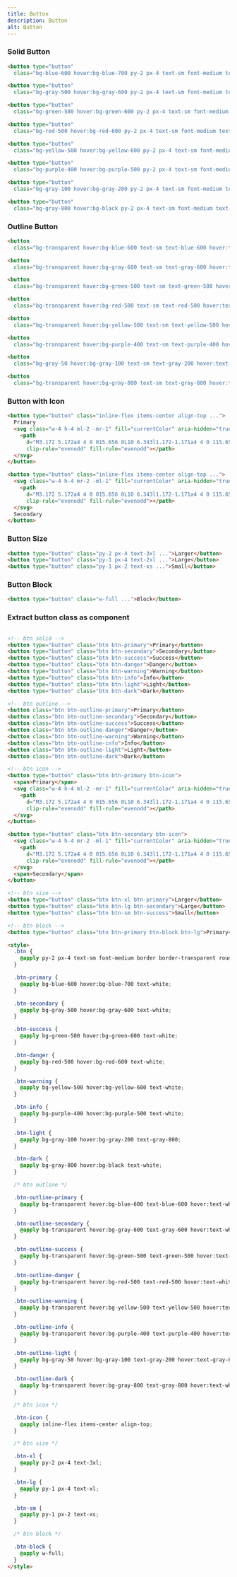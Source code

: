 ```yaml
---
title: Button
description: Button
alt: Button
---
```


<h3 class="page-desc">Solid Button</h3>

<base-snippet>

  <template v-slot:preview>
    <div class="p-2 space-y-2">
      <button type="button"
        class="bg-blue-600 hover:bg-blue-700 py-2 px-4 text-sm font-medium text-white border border-transparent rounded-lg focus:outline-none">Primary</button>
      <button type="button"
        class="bg-gray-500 hover:bg-gray-600 py-2 px-4 text-sm font-medium text-white border border-transparent rounded-lg focus:outline-none">Secondary</button>
      <button type="button"
        class="bg-green-500 hover:bg-green-600 py-2 px-4 text-sm font-medium text-white border border-transparent rounded-lg focus:outline-none">Success</button>
      <button type="button"
        class="bg-red-500 hover:bg-red-600 py-2 px-4 text-sm font-medium text-white border border-transparent rounded-lg focus:outline-none">Danger</button>
      <button type="button"
        class="bg-yellow-500 hover:bg-yellow-600 py-2 px-4 text-sm font-medium text-white border border-transparent rounded-lg focus:outline-none">Warning</button>
      <button type="button"
        class="bg-purple-400 hover:bg-purple-500 py-2 px-4 text-sm font-medium text-white border border-transparent rounded-lg focus:outline-none">Info</button>
      <button type="button"
        class="bg-gray-100 hover:bg-gray-200 py-2 px-4 text-sm font-medium text-gray-800 border border-transparent rounded-lg focus:outline-none">Light</button>
      <button type="button"
        class="bg-gray-800 hover:bg-black py-2 px-4 text-sm font-medium text-white border border-transparent rounded-lg focus:outline-none">Dark</button>
    </div>
  </template>

  <!-- snippet -->

  ```html
  <button type="button"
    class="bg-blue-600 hover:bg-blue-700 py-2 px-4 text-sm font-medium text-white border border-transparent rounded-lg focus:outline-none">Primary</button>

  <button type="button"
    class="bg-gray-500 hover:bg-gray-600 py-2 px-4 text-sm font-medium text-white border border-transparent rounded-lg focus:outline-none">Secondary</button>

  <button type="button"
    class="bg-green-500 hover:bg-green-600 py-2 px-4 text-sm font-medium text-white border border-transparent rounded-lg focus:outline-none">Success</button>

  <button type="button"
    class="bg-red-500 hover:bg-red-600 py-2 px-4 text-sm font-medium text-white border border-transparent rounded-lg focus:outline-none">Danger</button>

  <button type="button"
    class="bg-yellow-500 hover:bg-yellow-600 py-2 px-4 text-sm font-medium text-white border border-transparent rounded-lg focus:outline-none">Warning</button>

  <button type="button"
    class="bg-purple-400 hover:bg-purple-500 py-2 px-4 text-sm font-medium text-white border border-transparent rounded-lg focus:outline-none">Info</button>

  <button type="button"
    class="bg-gray-100 hover:bg-gray-200 py-2 px-4 text-sm font-medium text-gray-800 border border-transparent rounded-lg focus:outline-none">Light</button>

  <button type="button"
    class="bg-gray-800 hover:bg-black py-2 px-4 text-sm font-medium text-white border border-transparent rounded-lg focus:outline-none">Dark</button>
  ```

  <!-- end snippet -->

  <template v-slot:source>
    <a class="btn btn-primary btn-lg" href="https://play.tailwindcss.com/yBUgkPCRrI">Live Edit</a>
  </template>

</base-snippet>

<h3 class="section-desc">Outline Button</h3>

<base-snippet>

  <template v-slot:preview>
    <div class="p-2 space-y-2">
      <button
        class="bg-transparent hover:bg-blue-600 text-sm text-blue-600 hover:text-white font-semibold py-2 px-4 border border-blue-500 hover:border-transparent rounded-lg">Primary</button>
      <button
        class="bg-transparent hover:bg-gray-600 text-sm text-gray-600 hover:text-white font-semibold py-2 px-4 border border-gray-500 hover:border-transparent rounded-lg">Secondary</button>
      <button
        class="bg-transparent hover:bg-green-500 text-sm text-green-500 hover:text-white font-semibold py-2 px-4 border border-green-400 hover:border-transparent rounded-lg">Success</button>
      <button
        class="bg-transparent hover:bg-red-500 text-sm text-red-500 hover:text-white font-semibold py-2 px-4 border border-red-400 hover:border-transparent rounded-lg">Danger</button>
      <button
        class="bg-transparent hover:bg-yellow-500 text-sm text-yellow-500 hover:text-white font-semibold py-2 px-4 border border-yellow-400 hover:border-transparent rounded-lg">Warning</button>
      <button
        class="bg-transparent hover:bg-purple-400 text-sm text-purple-400 hover:text-white font-semibold py-2 px-4 border border-purple-400 hover:border-transparent rounded-lg">Info</button>
      <button
        class="bg-gray-50 hover:bg-gray-100 text-sm text-gray-200 hover:text-gray-800 font-semibold py-2 px-4 border border-gray-100 hover:border-transparent rounded-lg">Light</button>
      <button
        class="bg-transparent hover:bg-gray-800 text-sm text-gray-800 hover:text-white font-semibold py-2 px-4 border border-gray-800 hover:border-transparent rounded-lg">Dark</button>
    </div>
  </template>

  <!-- snippet -->

  ```html
  <button
    class="bg-transparent hover:bg-blue-600 text-sm text-blue-600 hover:text-white font-semibold py-2 px-4 border border-blue-500 hover:border-transparent rounded-lg">Primary</button>

  <button
    class="bg-transparent hover:bg-gray-600 text-sm text-gray-600 hover:text-white font-semibold py-2 px-4 border border-gray-500 hover:border-transparent rounded-lg">Secondary</button>

  <button
    class="bg-transparent hover:bg-green-500 text-sm text-green-500 hover:text-white font-semibold py-2 px-4 border border-green-400 hover:border-transparent rounded-lg">Success</button>

  <button
    class="bg-transparent hover:bg-red-500 text-sm text-red-500 hover:text-white font-semibold py-2 px-4 border border-red-400 hover:border-transparent rounded-lg">Danger</button>

  <button
    class="bg-transparent hover:bg-yellow-500 text-sm text-yellow-500 hover:text-white font-semibold py-2 px-4 border border-yellow-400 hover:border-transparent rounded-lg">Warning</button>

  <button
    class="bg-transparent hover:bg-purple-400 text-sm text-purple-400 hover:text-white font-semibold py-2 px-4 border border-purple-400 hover:border-transparent rounded-lg">Info</button>

  <button
    class="bg-gray-50 hover:bg-gray-100 text-sm text-gray-200 hover:text-gray-800 font-semibold py-2 px-4 border border-gray-100 hover:border-transparent rounded-lg">Light</button>

  <button
    class="bg-transparent hover:bg-gray-800 text-sm text-gray-800 hover:text-white font-semibold py-2 px-4 border border-gray-800 hover:border-transparent rounded-lg">Dark</button>
  ```

  <!-- end snippet -->

  <template v-slot:source>
    <a class="btn btn-primary btn-lg" href="https://play.tailwindcss.com/yBUgkPCRrI">Live Edit</a>
  </template>

</base-snippet>

<h3 class="section-desc">Button with Icon</h3>

<base-snippet :centered_preview="false">

  <template v-slot:preview>
    <div class="p-10">
      <div class="w-72 mx-auto text-center">
        <button type="button"
          class="inline-flex items-center align-top bg-blue-600 hover:bg-blue-700 py-2 px-4 text-sm font-medium text-white border border-transparent rounded-lg focus:outline-none">
          <span>Primary</span>
          <svg class="w-4 h-4 ml-2 -mr-1" fill="currentColor" aria-hidden="true" viewBox="0 0 20 20">
            <path
              d="M3.172 5.172a4 4 0 015.656 0L10 6.343l1.172-1.171a4 4 0 115.656 5.656L10 17.657l-6.828-6.829a4 4 0 010-5.656z"
              clip-rule="evenodd" fill-rule="evenodd"></path>
          </svg>
        </button>
        <button type="button"
          class="inline-flex items-center align-top bg-gray-500 hover:bg-gray-600 py-2 px-4 text-sm font-medium text-white border border-transparent rounded-lg focus:outline-none">
          <svg class="w-4 h-4 mr-2 -ml-1" fill="currentColor" aria-hidden="true" viewBox="0 0 20 20">
            <path
              d="M3.172 5.172a4 4 0 015.656 0L10 6.343l1.172-1.171a4 4 0 115.656 5.656L10 17.657l-6.828-6.829a4 4 0 010-5.656z"
              clip-rule="evenodd" fill-rule="evenodd"></path>
          </svg>
          <span>Secondary</span>
        </button>
      </div>
    </div>

  </template>

  <!-- snippet -->

  ```html
  <button type="button" class="inline-flex items-center align-top ...">
    Primary
    <svg class="w-4 h-4 ml-2 -mr-1" fill="currentColor" aria-hidden="true" viewBox="0 0 20 20">
      <path
        d="M3.172 5.172a4 4 0 015.656 0L10 6.343l1.172-1.171a4 4 0 115.656 5.656L10 17.657l-6.828-6.829a4 4 0 010-5.656z"
        clip-rule="evenodd" fill-rule="evenodd"></path>
    </svg>
  </button>

  <button type="button" class="inline-flex items-center align-top ...">
    <svg class="w-4 h-4 mr-2 -ml-1" fill="currentColor" aria-hidden="true" viewBox="0 0 20 20">
      <path
        d="M3.172 5.172a4 4 0 015.656 0L10 6.343l1.172-1.171a4 4 0 115.656 5.656L10 17.657l-6.828-6.829a4 4 0 010-5.656z"
        clip-rule="evenodd" fill-rule="evenodd"></path>
    </svg>
    Secondary
  </button>
  ```

  <!-- end snippet -->

  <template v-slot:source>
    <a class="btn btn-primary btn-lg" href="https://play.tailwindcss.com/yBUgkPCRrI">Live Edit</a>
  </template>

</base-snippet>

<h3 class="section-desc">Button Size</h3>

<base-snippet>

  <template v-slot:preview>
    <div class="p-2 space-y-2">
      <button type="button"
        class="bg-blue-600 hover:bg-blue-700 py-2 px-4 text-3xl font-medium text-white border border-transparent rounded-lg focus:outline-none">Larger</button>
      <button type="button"
        class="bg-blue-600 hover:bg-blue-700 py-1 px-4 text-2xl font-bold font-medium text-white border border-transparent rounded-lg focus:outline-none">Large</button>
      <button type="button"
        class="bg-blue-600 hover:bg-blue-700 py-1 px-2 text-xs font-medium text-white border border-transparent rounded-lg focus:outline-none">Small</button>
    </div>
  </template>

  <!-- snippet -->

  ```html
  <button type="button" class="py-2 px-4 text-3xl ...">Larger</button>
  <button type="button" class="py-1 px-4 text-2xl ...">Large</button>
  <button type="button" class="py-1 px-2 text-xs ...">Small</button>
  ```

  <!-- end snippet -->

  <template v-slot:source>
    <a class="btn btn-primary btn-lg" href="https://play.tailwindcss.com/yBUgkPCRrI">Live Edit</a>
  </template>

</base-snippet>

<h3 class="section-desc">Button Block</h3>

<base-snippet>

  <template v-slot:preview>
    <div class="w-full p-2 space-y-2">
      <button type="button"
        class="bg-blue-600 hover:bg-blue-700 py-2 px-4 font-medium text-white border border-transparent rounded-lg focus:outline-none w-full">Block</button>
    </div>
  </template>

  <!-- snippet -->

  ```html
  <button type="button" class="w-full ...">Block</button>
  ```

  <!-- end snippet -->

  <template v-slot:source>
    <a class="btn btn-primary btn-lg" href="https://play.tailwindcss.com/yBUgkPCRrI">Live Edit</a>
  </template>

</base-snippet>

<h3 class="section-desc">Extract button class as component</h3>

<base-snippet :disable_preview="true">

  <template v-slot:preview>
  </template>

  <!-- snippet -->

  ```html

  <!-- btn solid -->
  <button type="button" class="btn btn-primary">Primary</button>
  <button type="button" class="btn btn-secondary">Secondary</button>
  <button type="button" class="btn btn-success">Success</button>
  <button type="button" class="btn btn-danger">Danger</button>
  <button type="button" class="btn btn-warning">Warning</button>
  <button type="button" class="btn btn-info">Info</button>
  <button type="button" class="btn btn-light">Light</button>
  <button type="button" class="btn btn-dark">Dark</button>

  <!-- btn outline -->
  <button class="btn btn-outline-primary">Primary</button>
  <button class="btn btn-outline-secondary">Secondary</button>
  <button class="btn btn-outline-success">Success</button>
  <button class="btn btn-outline-danger">Danger</button>
  <button class="btn btn-outline-warning">Warning</button>
  <button class="btn btn-outline-info">Info</button>
  <button class="btn btn-outline-light">Light</button>
  <button class="btn btn-outline-dark">Dark</button>

  <!-- btn icon -->
  <button type="button" class="btn btn-primary btn-icon">
    <span>Primary</span>
    <svg class="w-4 h-4 ml-2 -mr-1" fill="currentColor" aria-hidden="true" viewBox="0 0 20 20">
      <path
        d="M3.172 5.172a4 4 0 015.656 0L10 6.343l1.172-1.171a4 4 0 115.656 5.656L10 17.657l-6.828-6.829a4 4 0 010-5.656z"
        clip-rule="evenodd" fill-rule="evenodd"></path>
    </svg>
  </button>

  <button type="button" class="btn btn-secondary btn-icon">
    <svg class="w-4 h-4 mr-2 -ml-1" fill="currentColor" aria-hidden="true" viewBox="0 0 20 20">
      <path
        d="M3.172 5.172a4 4 0 015.656 0L10 6.343l1.172-1.171a4 4 0 115.656 5.656L10 17.657l-6.828-6.829a4 4 0 010-5.656z"
        clip-rule="evenodd" fill-rule="evenodd"></path>
    </svg>
    <span>Secondary</span>
  </button>

  <!-- btn size -->
  <button type="button" class="btn btn-xl btn-primary">Larger</button>
  <button type="button" class="btn btn-lg btn-secondary">Large</button>
  <button type="button" class="btn btn-sm btn-success">Small</button>

  <!-- btn block -->
  <button type="button" class="btn btn-primary btn-block btn-lg">Primary</button>

  <style>
    .btn {
      @apply py-2 px-4 text-sm font-medium border border-transparent rounded-lg focus: outline-none;
    }

    .btn-primary {
      @apply bg-blue-600 hover:bg-blue-700 text-white;
    }

    .btn-secondary {
      @apply bg-gray-500 hover:bg-gray-600 text-white;
    }

    .btn-success {
      @apply bg-green-500 hover:bg-green-600 text-white;
    }

    .btn-danger {
      @apply bg-red-500 hover:bg-red-600 text-white;
    }

    .btn-warning {
      @apply bg-yellow-500 hover:bg-yellow-600 text-white;
    }

    .btn-info {
      @apply bg-purple-400 hover:bg-purple-500 text-white;
    }

    .btn-light {
      @apply bg-gray-100 hover:bg-gray-200 text-gray-800;
    }

    .btn-dark {
      @apply bg-gray-800 hover:bg-black text-white;
    }

    /* btn outline */

    .btn-outline-primary {
      @apply bg-transparent hover:bg-blue-600 text-blue-600 hover:text-white border-blue-500 hover:border-transparent;
    }

    .btn-outline-secondary {
      @apply bg-transparent hover:bg-gray-600 text-gray-600 hover:text-white border-gray-500 hover:border-transparent;
    }

    .btn-outline-success {
      @apply bg-transparent hover:bg-green-500 text-green-500 hover:text-white border-green-400 hover:border-transparent;
    }

    .btn-outline-danger {
      @apply bg-transparent hover:bg-red-500 text-red-500 hover:text-white border-red-400 hover:border-transparent;
    }

    .btn-outline-warning {
      @apply bg-transparent hover:bg-yellow-500 text-yellow-500 hover:text-white border-yellow-400 hover:border-transparent;
    }

    .btn-outline-info {
      @apply bg-transparent hover:bg-purple-400 text-purple-400 hover:text-white border-purple-400 hover:border-transparent;
    }

    .btn-outline-light {
      @apply bg-gray-50 hover:bg-gray-100 text-gray-200 hover:text-gray-800 border-gray-100 hover:border-transparent;
    }

    .btn-outline-dark {
      @apply bg-transparent hover:bg-gray-800 text-gray-800 hover:text-white border-gray-800 hover:border-transparent;
    }

    /* btn icon */

    .btn-icon {
      @apply inline-flex items-center align-top;
    }

    /* btn size */

    .btn-xl {
      @apply py-2 px-4 text-3xl;
    }

    .btn-lg {
      @apply py-1 px-4 text-xl;
    }

    .btn-sm {
      @apply py-1 px-2 text-xs;
    }

    /* btn block */

    .btn-block {
      @apply w-full;
    }
  </style>
  ```
  <!-- end snippet -->

  <template v-slot:source>
    <a class="btn btn-primary btn-lg" href="https://play.tailwindcss.com/yBUgkPCRrI">Live Edit</a>
  </template>

</base-snippet>

<related-ui search_key="badge"></related-ui>